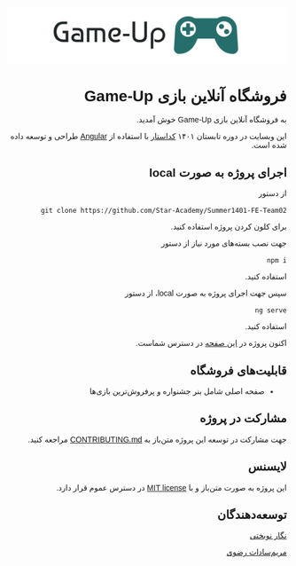 <link href="https://cdn.jsdelivr.net/gh/rastikerdar/vazirmatn@v33.003/Vazirmatn-font-face.css" rel="stylesheet" type="text/css" />
 
<div dir="rtl" style="font-family: 'Vazirmatn', sans-serif;">

![Game-Up](src/assets/logos/logo-light-removebg.png)

# فروشگاه آنلاین بازی Game-Up

به فروشگاه آنلاین بازی Game-Up خوش آمدید.

این وبسایت در دوره تابستان ۱۴۰۱
[کداستار](https://github.com/Star-Academy/)
با استفاده از
[Angular](https://angular.io/)
طراحی و توسعه داده شده است.

## اجرای پروژه به صورت local

از دستور

`git clone https://github.com/Star-Academy/Summer1401-FE-Team02`

برای کلون کردن پروژه استفاده کنید.

جهت نصب بسته‌های مورد نیاز از دستور

`npm i`

استفاده کنید.

سپس جهت اجرای پروژه به صورت local، از دستور

`ng serve`

استفاده کنید.

اکنون پروژه در
[این صفحه](http://localhost:4200/)
در دسترس شماست.

## قابلیت‌های فروشگاه

-   صفحه اصلی شامل بنر جشنواره و پرفروش‌ترین بازی‌ها

## مشارکت در پروژه

جهت مشارکت در توسعه این پروژه متن‌باز به
[CONTRIBUTING.md](CONTRIBUTING.md)
مراجعه کنید.

## لایسنس

این پروژه به صورت متن‌باز و با
[MIT license](https://opensource.org/licenses/MIT)
در دسترس عموم قرار دارد.

## توسعه‌دهندگان

[نگار نوبختی](https://github.com/Negarnbkhti42)

[مریم‌سادات رضوی](https://github.com/msrazavi)

</div>
